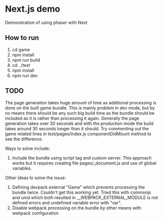 # Next.js demo

Demonstration of using phaser with Next

## How to run

1. cd game
2. npm install
3. npm run build
4. cd ../test
5. npm install
6. npm run dev

## TODO

The page generation takes huge amount of time as additional processing is done on the built game bundle. This is mainly problem in dev mode, but by no means there should be any such big build time as the bundle should be included as it is rather than processing it again. Generally the page generation takes over 30 seconds and with the production mode the build takes around 30 seconds longer than it should.
Try commenting out the game related lines in test/pages/index.js componentDidMount method to see the difference.

Ways to solve include:
1. Include the bundle using script tag and custom server. This approach works but it requires creating file pages/_document.js and use of global variables.

Other ideas to solve the issue:
1. Defining devpack external "Game" which prevents processing the bundle twice. Couldn't get this working yet. Tried this with commonjs and umd which both resulted in __WEBPACK_EXTERNAL_MODULE is not defined errors and undefined variable error with "var".
2. Disable webpack processing on the bundle by other means with webpack configuration
